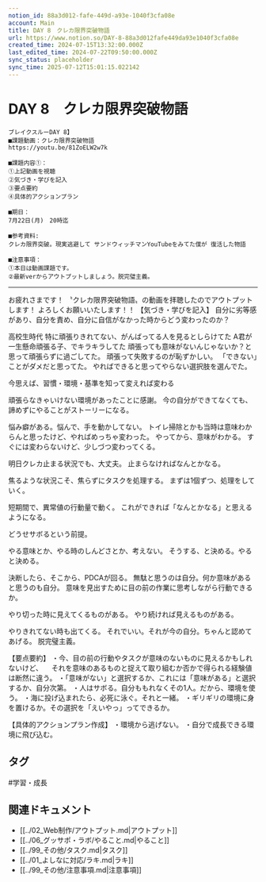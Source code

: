 ```yaml
---
notion_id: 88a3d012-fafe-449d-a93e-1040f3cfa08e
account: Main
title: DAY 8　クレカ限界突破物語
url: https://www.notion.so/DAY-8-88a3d012fafe449da93e1040f3cfa08e
created_time: 2024-07-15T13:32:00.000Z
last_edited_time: 2024-07-22T09:50:00.000Z
sync_status: placeholder
sync_time: 2025-07-12T15:01:15.022142
---
```

# DAY 8　クレカ限界突破物語

```plain text
ブレイクスルーDAY 8】
■課題動画：クレカ限界突破物語
https://youtu.be/81ZoELW2w7k

■課題内容①：
①上記動画を視聴
②気づき・学びを記入
③要点要約
④具体的アクションプラン

■期日：
7月22日(月)　20時迄

■参考資料:
クレカ限界突破。現実逃避して サンドウィッチマンYouTubeをみてた僕が 復活した物語

■注意事項：
①本日は動画課題です。
②最新verからアウトプットしましょう。脱完璧主義。
```
---
お疲れさまです！
〝クレカ限界突破物語〟の動画を拝聴したのでアウトプットします！
よろしくお願いいたします！！
【気づき・学びを記入】
自分に劣等感があり、自分を責め、自分に自信がなかった時からどう変わったのか？

高校生時代
特に頑張りきれてない、がんばってる人を見るとしらけてた
A君が一生懸命頑張る子、でキラキラしてた
頑張っても意味がないんじゃないか？と思って頑張らずに過ごしてた。
頑張って失敗するのが恥ずかしい。
「できない」ことがダメだと思ってた。
やればできると思ってやらない選択肢を選んでた。

今思えば、習慣・環境・基準を知って変えれば変わる

頑張らなきゃいけない環境があったことに感謝。
今の自分ができてなくても、諦めずにやることがストーリーになる。

悩み癖がある。悩んで、手を動かしてない。
トイレ掃除とかも当時は意味わからんと思ったけど、やればめっちゃ変わった。
やってから、意味がわかる。
すぐには変わらないけど、少しづつ変わってくる。

明日クレカ止まる状況でも、大丈夫。
止まらなければなんとかなる。

焦るような状況こそ、焦らずにタスクを処理する。
まずは1個ずつ、処理をしていく。

短期間で、異常値の行動量で動く。
これができれば「なんとかなる」と思えるようになる。

どうせサボるという前提。

やる意味とか、やる時のしんどさとか、考えない。
そうする、と決める。やると決める。

決断したら、そこから、PDCAが回る。
無駄と思うのは自分。何か意味があると思うのも自分。
意味を見出すために目の前の作業に思考しながら行動できるか。

やり切った時に見えてくるものがある。
やり続ければ見えるものがある。

やりきれてない時も出てくる。
それでいい。それが今の自分。ちゃんと認めてあげる。
脱完璧主義。

【要点要約】
・今、目の前の行動やタスクが意味のないものに見えるかもしれないけど、
　それを意味のあるものと捉えて取り組むか否かで得られる経験値は断然に違う。
・「意味がない」と選択するか、これには「意味がある」と選択するか、自分次第。
・人はサボる。自分ももれなくその1人。だから、環境を使う。
・海に投げ込まれたら、必死に泳ぐ。それと一緒。
・ギリギリの環境に身を置けるか。その選択を「えいやっ」ってできるか。

【具体的アクションプラン作成】
・環境から逃げない。
・自分で成長できる環境に飛び込む。


## タグ

#学習・成長 

## 関連ドキュメント

- [[../02_Web制作/アウトプット.md|アウトプット]]
- [[../06_グッサポ・ラボ/やること.md|やること]]
- [[../99_その他/タスク.md|タスク]]
- [[../01_よしなに対応/ラキ.md|ラキ]]
- [[../99_その他/注意事項.md|注意事項]]
